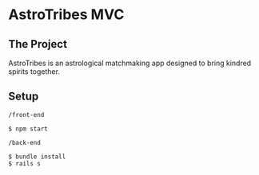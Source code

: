 # AstroTribes MVC

## The Project 

AstroTribes is an astrological matchmaking app designed to bring kindred spirits together.

## Setup

    /front-end

    $ npm start

    /back-end

    $ bundle install
    $ rails s
